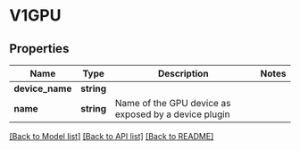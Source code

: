 # V1GPU

## Properties
Name | Type | Description | Notes
------------ | ------------- | ------------- | -------------
**device_name** | **string** |  | 
**name** | **string** | Name of the GPU device as exposed by a device plugin | 

[[Back to Model list]](../README.md#documentation-for-models) [[Back to API list]](../README.md#documentation-for-api-endpoints) [[Back to README]](../README.md)


